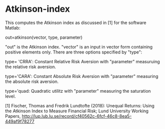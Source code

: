 # Atkinson-index

This computes the Atkinson index as discussed in [1] for the software Matlab:

out=atkinson(vector, type, parameter)

"out" is the Atkinson index. "vector" is an input in vector form containing positive elements only. There are three options specified by "type":

type= 'CRRA': Constant Relative Risk Aversion with "parameter" measuruing the relative risk aversion.

type='CARA': Constant Absolute Risk Aversion with "parameter" measuring the absolute risk aversion.

type='quad: Quadratic utilitz with "parameter" measuring the saturation level.


[1] Fischer, Thomas and Fredrik Lundtofte (2018): Unequal Returns: Using the Atkinson Index to Measure Financial Risk; Lund University Working Papers,  http://lup.lub.lu.se/record/cf40562c-6fcf-46c8-8ea5-449af9f78277
